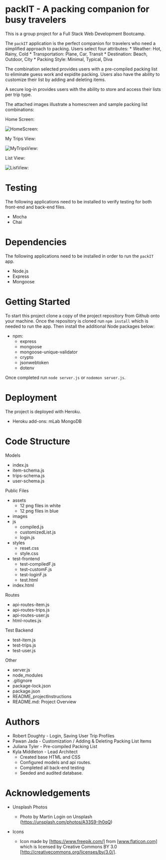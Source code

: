 # packIT - A packing companion for busy travelers
This is a group project for a Full Stack Web Development Bootcamp. 

The `packIT` application is the perfect companion for travelers who need a simplified approach to packing.  Users select four attributes:
    * Weather:  Hot, Rainy, Cold
    * Transportation: Plane, Car, Transit
    * Destination: Beach, Outdoor, City
    * Packing Style: Minimal, Typical, Diva

The combination selected provides users with a pre-compiled packing list to eliminate guess work and expidite packing.  Users also have the ability to customize their list by adding and deleting items.

A secure log-in provides users with the ability to store and access their lists per trip type.   

The attached images illustrate a homescreen and sample packing list combinations: 

Home Screen:

![HomeScreen:](public/images/packIT-homepage.jpeg)


My Trips View: 

![MyTripsView:](public/images/packIT-mytrips.jpeg)


List View: 

![ListView:](public/images/packIT-listView.jpeg)

# Testing
The following applications need to be installed to verify testing for both front-end and back-end files.
- Mocha
- Chai

# Dependencies
The following applications need to be installed in order to run the `packIT` app.
- Node.js
- Express
- Mongoose

# Getting Started
To start this project clone a copy of the project repository from Github onto your machine.  Once the repository is cloned run `npm install` which is needed to run the app.  Then install the additional Node packages below: 

- npm:
    * express
    * mongoose
    * mongoose-unique-validator
    * crypto
    * jsonwebtoken
    * dotenv

Once completed run `node server.js` or `nodemon server.js`.

# Deployment
The project is deployed with Heroku.
- Heroku add-ons:  mLab MongoDB

# Code Structure
Models
- index.js
- item-schema.js
- trips-schema.js
- user-schema.js

Public Files
- assets
    * 12 png files in white
    * 12 png files in blue
- images
- js
    * compiled.js
    * customizedList.js
    * login.js
- styles
    * reset.css
    * style.css
- test-frontend
    * test-compiledF.js
    * test-customF.js
    * test-loginF.js
    * test.html
- index.html

Routes
- api-routes-item.js
- api-routes-trips.js
- api-routes-user.js
- html-routes.js

Test Backend
- test-item.js
- test-trips.js
- test-user.js

Other
- server.js
- node_modules
- .gitignore
- package-lock.json
- package.json
- README_projectInstructions
- README.md:  Project Overview

# Authors
- Robert Doughty - Login, Saving User Trip Profiles
- Pawan Jada - Customization / Adding & Deleting Packing List Items
- Juliana Tyler - Pre-compiled Packing List
- Kyla Middleton - Lead Architect
    * Created base HTML and CSS
    * Configured models and api routes.
    * Completed all back-end testing
    * Seeded and audited database. 

# Acknowledgements
- Unsplash Photos
    * Photo by Martin Login on Unsplash (https://unsplash.com/photos/A33S9-Ih0qQ)

- Icons
    * Icon made by [https://www.freepik.com/] from [www.flaticon.com] which is licensed by Creative Commons BY 3.0 [http://creativecommons.org/licenses/by/3.0/].